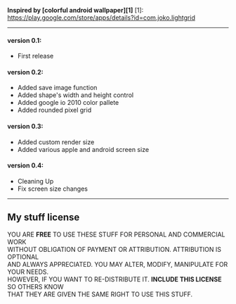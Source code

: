 __Inspired by [colorful android wallpaper][1]__
  [1]: https://play.google.com/store/apps/details?id=com.joko.lightgrid
  
----------
  
#### version 0.1:  
 - First release  
   
#### version 0.2:  
 - Added save image function  
 - Added shape's width and height control  
 - Added google io 2010 color pallete  
 - Added rounded pixel grid  
 
#### version 0.3:  
 - Added custom render size  
 - Added various apple and android screen size  
   
#### version 0.4:
 - Cleaning Up  
 - Fix screen size changes  
 
----------
  
## My stuff license  
  
YOU ARE __FREE__ TO USE THESE STUFF FOR PERSONAL AND COMMERCIAL WORK  
WITHOUT OBLIGATION OF PAYMENT OR ATTRIBUTION. ATTRIBUTION IS OPTIONAL  
AND ALWAYS APPRECIATED. YOU MAY ALTER, MODIFY, MANIPULATE FOR YOUR NEEDS.  
HOWEVER, IF YOU WANT TO RE-DISTRIBUTE IT. __INCLUDE THIS LICENSE__ SO OTHERS KNOW  
THAT THEY ARE GIVEN THE SAME RIGHT TO USE THIS STUFF.  